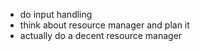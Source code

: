 * do input handling
* think about resource manager and plan it
* actually do a decent resource manager
